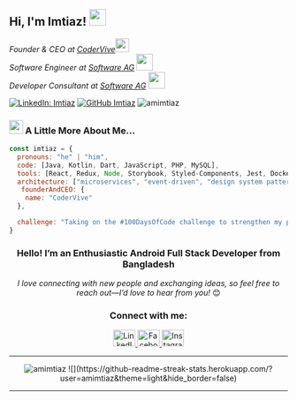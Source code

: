 <!--![imtiaz](https://github.com/amimtiaz/amimtiaz/assets/134070730/622c282a-b473-4332-8263-15ea2974a0de)-->
<h2>Hi, I'm Imtiaz! <img src="https://i.giphy.com/WFZvB7VIXBgiz3oDXE.gif" width="30"> </h2>

<p>
  <em>
    Founder & CEO at <a href="https://codervive.com/">CoderVive<img src="https://media0.giphy.com/media/v1.Y2lkPTc5MGI3NjExaTltMGFzdmxndXdyenc0emh1aHppZ2x5a2RmdzlqMHVwMzB6eWQzNiZlcD12MV9pbnRlcm5hbF9naWZfYnlfaWQmY3Q9cw/sWQCF6RxYQN7rjSXQE/giphy.webp" width="25"></a>  <br>
    Software Engineer at <a href="https://www.softwareag.com/en_corporate.html">Software AG</a>
    <img src="https://i.giphy.com/XbgvCKxGzmdireW5LD.gif" width="30"><br>
    Developer Consultant at <a href="https://www.softwareag.com/en_corporate.html">Software AG</a>
    <img src="https://i.giphy.com/YSB2NZZMTiPGRtEiBQ.gif" width="30">
  </em>
</p>

[![LinkedIn: Imtiaz](https://img.shields.io/badge/-amimtiaz-blue?style=flat-square&logo=Linkedin&logoColor=white&link=https://www.linkedin.com/in/am-imtiaz/)](https://www.linkedin.com/in/am-imtiaz/)
[![GitHub Imtiaz](https://img.shields.io/github/followers/amimtiaz?label=follow&style=social)](https://github.com/amimtiaz)
<img src="https://komarev.com/ghpvc/?username=amimtiaz&label=Profile%20views&color=0e75b6&style=flat" alt="amimtiaz" />

### <img src="https://media.giphy.com/media/v1.Y2lkPTc5MGI3NjExc24yeWQ5NXE1cmx3aDhkYnB3em10eTBhcm9ranhud3A3YWFkYXplaiZlcD12MV9pbnRlcm5hbF9naWZfYnlfaWQmY3Q9cw/RLDpFIGmWWWmAwva8G/giphy.gif" width="25"> A Little More About Me...

```javascript
const imtiaz = {
  pronouns: "he" | "him",
  code: [Java, Kotlin, Dart, JavaScript, PHP, MySQL],
  tools: [React, Redux, Node, Storybook, Styled-Components, Jest, Docker],
  architecture: ["microservices", "event-driven", "design system pattern"],
   founderAndCEO: {
    name: "CoderVive"
  },

  challenge: "Taking on the #100DaysOfCode challenge to strengthen my proficiency in JavaScript and React development"
}

```
<div align="center">
  <h3>Hello! I’m an Enthusiastic Android Full Stack Developer from Bangladesh</h3>

  <p><em>I love connecting with new people and exchanging ideas, so feel free to reach out—I’d love to hear from you!</em> 😊</p>

  <h3>Connect with me:</h3>
  <p>
    <a href="https://linkedin.com/in/am-imtiaz" target="_blank">
      <img src="https://raw.githubusercontent.com/rahuldkjain/github-profile-readme-generator/master/src/images/icons/Social/linked-in-alt.svg" alt="LinkedIn" height="30" width="40" />
    </a>
    <a href="https://www.facebook.com/abMoImtiaz" target="_blank">
      <img src="https://raw.githubusercontent.com/rahuldkjain/github-profile-readme-generator/master/src/images/icons/Social/facebook.svg" alt="Facebook" height="30" width="40" />
    </a>
    <a href="https://instagram.com/imtiaz_am" target="_blank">
      <img src="https://raw.githubusercontent.com/rahuldkjain/github-profile-readme-generator/master/src/images/icons/Social/instagram.svg" alt="Instagram" height="30" width="40" />
    </a>
  </p>
  
  <hr>

<p>
    <img src="https://github-readme-stats.vercel.app/api/top-langs?username=amimtiaz&show_icons=true&locale=en&layout=compact" alt="amimtiaz" />
    ![](https://github-readme-streak-stats.herokuapp.com/?user=amimtiaz&theme=light&hide_border=false)<br/>
  </p>




---
</div>



